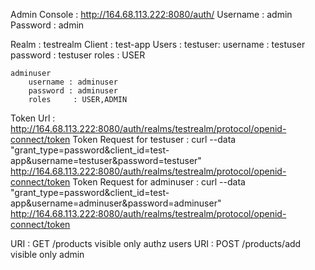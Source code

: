 Admin Console : http://164.68.113.222:8080/auth/
Username : admin
Password : admin



Realm : testrealm
Client : test-app
Users : 
    testuser:
        username : testuser
        password : testuser
        roles     : USER
    
    adminuser
        username : adminuser
        password : adminuser
        roles     : USER,ADMIN 
        
        
Token Url :   http://164.68.113.222:8080/auth/realms/testrealm/protocol/openid-connect/token
Token Request for testuser : curl --data "grant_type=password&client_id=test-app&username=testuser&password=testuser" http://164.68.113.222:8080/auth/realms/testrealm/protocol/openid-connect/token
Token Request for adminuser : curl --data "grant_type=password&client_id=test-app&username=adminuser&password=adminuser" http://164.68.113.222:8080/auth/realms/testrealm/protocol/openid-connect/token


URI : GET  /products  visible only authz users 
URI : POST  /products/add visible only admin   
               


           
